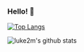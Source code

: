 ### Hello! 👋


[![Top Langs](https://github-readme-stats.vercel.app/api/top-langs/?username=luke2m&hide=scss,ruby)](https://github.com/anuraghazra/github-readme-stats)

![luke2m's github stats](https://github-readme-stats.vercel.app/api?username=luke2m&show_icons=true)
